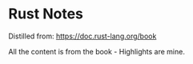 
# Rust Notes

Distilled from: https://doc.rust-lang.org/book

All the content is from the book - Highlights are mine.

